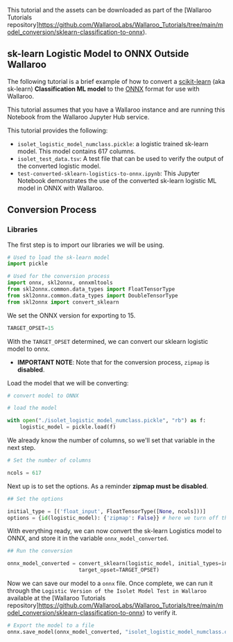 This tutorial and the assets can be downloaded as part of the [Wallaroo Tutorials repository]https://github.com/WallarooLabs/Wallaroo_Tutorials/tree/main/model_conversion/sklearn-classification-to-onnx).

## sk-learn Logistic Model to ONNX Outside Wallaroo

The following tutorial is a brief example of how to convert a [scikit-learn](https://scikit-learn.org/stable/) (aka sk-learn) **Classification ML model** to the [ONNX](https://onnx.ai/ ) format for use with Wallaroo.

This tutorial assumes that you have a Wallaroo instance and are running this Notebook from the Wallaroo Jupyter Hub service.

This tutorial provides the following:

* `isolet_logistic_model_numclass.pickle`: a logistic trained sk-learn model.
    This model contains 617 columns.
* `isolet_test_data.tsv`:  A test file that can be used to verify the output of the converted logistic model.
* `test-converted-sklearn-logistics-to-onnx.ipynb`: This Jupyter Notebook demonstrates the use of the converted sk-learn logistic ML model in ONNX with Wallaroo.

## Conversion Process

### Libraries

The first step is to import our libraries we will be using.

```python
# Used to load the sk-learn model
import pickle

# Used for the conversion process
import onnx, skl2onnx, onnxmltools
from skl2onnx.common.data_types import FloatTensorType
from skl2onnx.common.data_types import DoubleTensorType
from skl2onnx import convert_sklearn
```

We set the ONNX version for exporting to 15.

```python
TARGET_OPSET=15
```

With the `TARGET_OPSET` determined, we can convert our sklearn logistic model to onnx.

* **IMPORTANT NOTE**:  Note that for the conversion process, `zipmap` is **disabled**.

Load the model that we will be converting:

```python
# convert model to ONNX

# load the model

with open("./isolet_logistic_model_numclass.pickle", "rb") as f:
    logistic_model = pickle.load(f)
```

We already know the number of columns, so we'll set that variable in the next step.

```python
# Set the number of columns

ncols = 617
```

Next up is to set the options.  As a reminder **zipmap must be disabled**.

```python
## Set the options

initial_type = [('float_input', FloatTensorType([None, ncols]))]
options = {id(logistic_model): {'zipmap': False}} # here we turn off the zipmap
```

With everything ready, we can now convert the sk-learn Logistics model to ONNX, and store it in the variable `onnx_model_converted`.

```python
## Run the conversion

onnx_model_converted = convert_sklearn(logistic_model, initial_types=initial_type, options=options,
                       target_opset=TARGET_OPSET)
```

Now we can save our model to a `onnx` file.  Once complete, we can run it through the `Logistic Version of the Isolet Model Test in Wallaroo` available at the [Wallaroo Tutorials repository]https://github.com/WallarooLabs/Wallaroo_Tutorials/tree/main/model_conversion/sklearn-classification-to-onnx) to verify it.

```python
# Export the model to a file
onnx.save_model(onnx_model_converted, "isolet_logistic_model_numclass.onnx")
```
